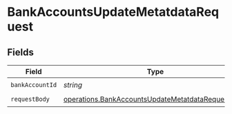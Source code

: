 # BankAccountsUpdateMetatdataRequest


## Fields

| Field                                                                                                                  | Type                                                                                                                   | Required                                                                                                               | Description                                                                                                            |
| ---------------------------------------------------------------------------------------------------------------------- | ---------------------------------------------------------------------------------------------------------------------- | ---------------------------------------------------------------------------------------------------------------------- | ---------------------------------------------------------------------------------------------------------------------- |
| `bankAccountId`                                                                                                        | *string*                                                                                                               | :heavy_check_mark:                                                                                                     | N/A                                                                                                                    |
| `requestBody`                                                                                                          | [operations.BankAccountsUpdateMetatdataRequestBody](../../models/operations/bankaccountsupdatemetatdatarequestbody.md) | :heavy_check_mark:                                                                                                     | N/A                                                                                                                    |